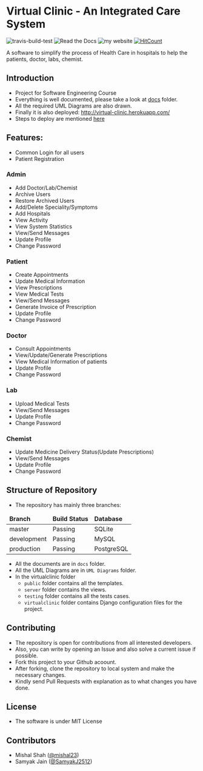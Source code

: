 # Virtual Clinic - An Integrated Care System
![travis-build-test](https://travis-ci.org/mishal23/virtual-clinic.svg?branch=master)
![Read the Docs](https://img.shields.io/readthedocs/pip.svg)
![my website](https://img.shields.io/website-up-down-green-red/http/virtual-clinic.herokuapp.com.svg?label=website)
[![HitCount](http://hits.dwyl.com/mishal23/virtual-clinic.svg)](http://hits.dwyl.com/mishal23/virtual-clinic)


A software to simplify the process of Health Care in hospitals to help the patients, doctor, labs, chemist.

## Introduction
- Project for Software Engineering Course
- Everything is well documented, please take a look at [docs](/docs) folder.
- All the required UML Diagrams are also drawn.
- Finally it is also deployed: http://virtual-clinic.herokuapp.com/
- Steps to deploy are mentioned [here](https://github.com/mishal23/virtual-clinic/blob/production/virtualclinic/README.md)

## Features:
- Common Login for all users
- Patient Registration
### Admin
- Add Doctor/Lab/Chemist
- Archive Users
- Restore Archived Users
- Add/Delete Speciality/Symptoms
- Add Hospitals
- View Activity
- View System Statistics
- View/Send Messages
- Update Profile
- Change Password

### Patient
- Create Appointments
- Update Medical Information
- View Prescriptions
- View Medical Tests
- View/Send Messages
- Generate Invoice of Prescription
- Update Profile
- Change Password

### Doctor
- Consult Appointments
- View/Update/Generate Prescriptions
- View Medical Information of patients
- Update Profile
- Change Password

### Lab
- Upload Medical Tests
- View/Send Messages
- Update Profile
- Change Password

### Chemist
- Update Medicine Delivery Status(Update Prescriptions)
- View/Send Messages
- Update Profile
- Change Password

## Structure of Repository

- The repository has mainly three branches:
<table>
  <thead>
    <tr>
      <td><b>Branch</b></td>
      <td><b>Build Status</b></td>
      <td><b>Database</b></td>
    </tr>
  </thead>

  <tbody>
    <tr>
      <td>master</td>
      <td>Passing</td>
      <td>SQLite</td>
    </tr>
    <tr>
      <td>development</td>
      <td>Passing</td>
      <td>MySQL</td>
    </tr>
    <tr>
      <td>production</td>
      <td>Passing</td>
      <td>PostgreSQL</td>
    </tr>
  </tbody>
</table>

- All the documents are in `docs` folder.
- All the UML Diagrams are in `UML Diagrams` folder.
- In the virtualclinic folder
	- `public` folder contains all the templates.
	- `server` folder contains the views.
	- `testing` folder contains all the tests cases.
	- `virtualclinic` folder contains Django configuration files for the project.

## Contributing
- The repository is open for contributions from all interested developers.
- Also, you can write by opening an Issue and also solve a current issue if possible.
- Fork this project to your Github acoount.
- After forking, clone the repository to local system and make the necessary changes.
- Kindly send Pull Requests with explanation as to what changes you have done.

## License
- The software is under MIT License

## Contributors
- Mishal Shah ([@mishal23](https://github.com/mishal23))
- Samyak Jain ([@SamyakJ2512](https://github.com/SamyakJ2512))

